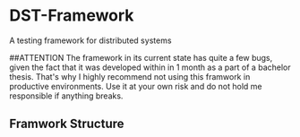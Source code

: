 # DST-Framework
A testing framework for distributed systems

##ATTENTION
The framework in its current state has quite a few bugs, given the fact that it was developed within in 1 month as a part of a bachelor thesis. That's why I highly recommend not using this framwork in productive environments. Use it at your own risk and do not hold me responsible if anything breaks.  

## Framwork Structure 
